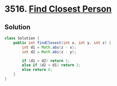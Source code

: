 # 3516. [Find Closest Person](https://leetcode.com/problems/find-closest-person/description/?envType=daily-question&envId=2025-09-04)

## Solution

```java
class Solution {
    public int findClosest(int x, int y, int z) {
        int d1 = Math.abs(z - x);
        int d2 = Math.abs(z - y);

        if (d1 < d2) return 1;
        else if (d2 < d1) return 2;
        else return 0;
    }
}
```

